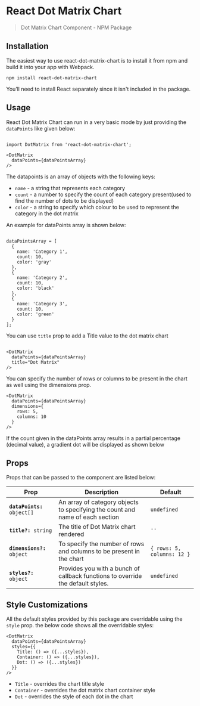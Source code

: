 
  
  

# React Dot Matrix Chart

 
>Dot Matrix Chart Component - NPM Package

## Installation

The easiest way to use react-dot-matrix-chart is to install it from npm and build it into your app with Webpack.

```
npm install react-dot-matrix-chart
```

You’ll need to install React separately since it isn't included in the package.

  

## Usage

  

React Dot Matrix Chart can run in a very basic mode by just providing the `dataPoints` like given below:

```

import DotMatrix from 'react-dot-matrix-chart';

<DotMatrix
  dataPoints={dataPointsArray}
/>

```

The datapoints is an array of objects with the following keys:

-  `name` - a string that represents each category
-  `count` - a number to specify the count of each category present(used to find the number of dots to be displayed)
-  `color` - a string to specify which colour to be used to represent the category in the dot matrix

  

An example for dataPoints array is shown below:

```

dataPointsArray = [
  {
    name: 'Category 1',
    count: 10,
    color: 'gray'
  },
  {
    name: 'Category 2',
    count: 10,
    color: 'black'
  },
  {
    name: 'Category 3',
    count: 10,
    color: 'green'
  }
];

```

You can use `title` prop to add a Title value to the dot matrix chart

```

<DotMatrix
  dataPoints={dataPointsArray}
  title="Dot Matrix"
/>

```

You can specify the number of rows or columns to be present in the chart as well using the dimensions prop.

```
<DotMatrix
  dataPoints={dataPointsArray}
  dimensions={
    rows: 5,
    columns: 10
  }
/>

```

If the count given in the dataPoints array results in a partial percentage (decimal value), a gradient dot will be displayed as shown below

  

## Props

  

Props that can be passed to the component are listed below:

<table>
  <thead>
    <tr>
      <th>Prop</th>
      <th>Description</th>
      <th>Default</th>
    </tr>
  </thead>
  <tbody>
    <tr>
      <td><code><b>dataPoints:</b> object[]</code></td>
      <td>
      An array of category objects to specifying the count and name of each section
      </td>
      <td><code>undefined</code></td>
    </tr>
    <tr>
      <td><code><b>title?:</b> string</code></td>
      <td>
      The title of Dot Matrix chart rendered
      </td>
      <td><code>''</code></td>
    </tr>
    <tr>
      <td><code><b>dimensions?:</b> object</code></td>
      <td>
      To specify the number of rows and columns to be present in the chart
      </td>
      <td><code>{ rows: 5, columns: 12 }</code></td>
    </tr>
    <tr>
      <td><code><b>styles?:</b> object</code></td>
      <td>
      Provides you with a bunch of callback functions to override the default styles.
      </td>
      <td><code>undefined</code></td>
    </tr>
  </tbody>
</table>


## Style Customizations

All the default styles provided by this package are overridable using the `style` prop.
the below code shows all the overridable styles:

```
<DotMatrix
  dataPoints={dataPointsArray}
  styles={{
    Title: () => ({...styles}),
    Container: () => ({...styles}),
    Dot: () => ({...styles})
  }}
/>

```

-  `Title` - overrides the chart title style
-  `Container` - overrides the dot matrix chart container style
-  `Dot` - overrides the style of each dot in the chart